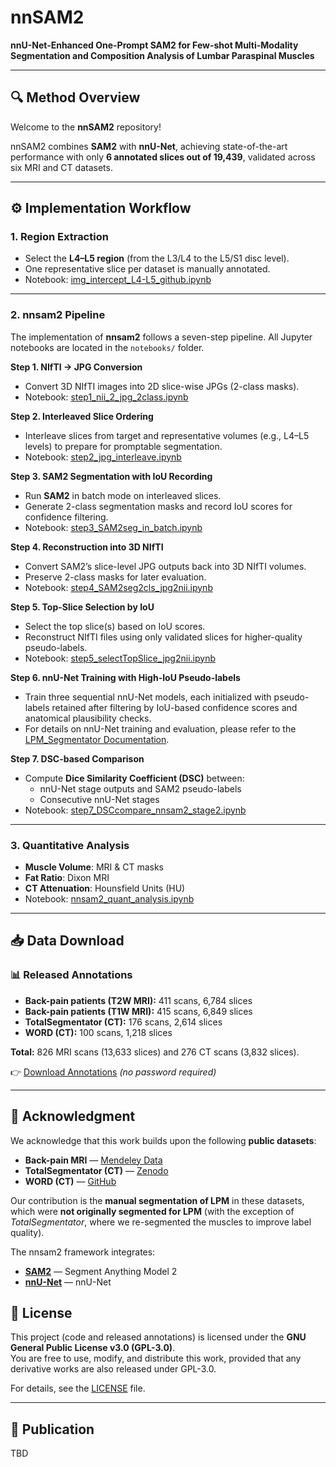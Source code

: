 # nnSAM2

**nnU-Net-Enhanced One-Prompt SAM2 for Few-shot Multi-Modality Segmentation and Composition Analysis of Lumbar Paraspinal Muscles**

---

## 🔍 Method Overview
Welcome to the **nnSAM2** repository!  

nnSAM2 combines **SAM2** with **nnU-Net**, achieving state-of-the-art performance with only **6 annotated slices out of 19,439**, validated across six MRI and CT datasets.

---

## ⚙️ Implementation Workflow

### 1. Region Extraction
- Select the **L4–L5 region** (from the L3/L4 to the L5/S1 disc level).  
- One representative slice per dataset is manually annotated.  
- Notebook: [img_intercept_L4-L5_github.ipynb](notebooks/img_intercept_L4-L5_github.ipynb)

---

### 2. nnsam2 Pipeline
The implementation of **nnsam2** follows a seven-step pipeline. All Jupyter notebooks are located in the `notebooks/` folder.  

**Step 1. NIfTI → JPG Conversion**  
- Convert 3D NIfTI images into 2D slice-wise JPGs (2-class masks).  
- Notebook: [step1_nii_2_jpg_2class.ipynb](notebooks/step1_nii_2_jpg_2class.ipynb)

**Step 2. Interleaved Slice Ordering**  
- Interleave slices from target and representative volumes (e.g., L4–L5 levels) to prepare for promptable segmentation.  
- Notebook: [step2_jpg_interleave.ipynb](notebooks/step2_jpg_interleave.ipynb)

**Step 3. SAM2 Segmentation with IoU Recording**  
- Run **SAM2** in batch mode on interleaved slices.  
- Generate 2-class segmentation masks and record IoU scores for confidence filtering.  
- Notebook: [step3_SAM2seg_in_batch.ipynb](notebooks/step3_SAM2seg_in_batch.ipynb)

**Step 4. Reconstruction into 3D NIfTI**  
- Convert SAM2’s slice-level JPG outputs back into 3D NIfTI volumes.  
- Preserve 2-class masks for later evaluation.  
- Notebook: [step4_SAM2seg2cls_jpg2nii.ipynb](notebooks/step4_SAM2seg2cls_jpg2nii.ipynb)

**Step 5. Top-Slice Selection by IoU**  
- Select the top slice(s) based on IoU scores.  
- Reconstruct NIfTI files using only validated slices for higher-quality pseudo-labels.  
- Notebook: [step5_selectTopSlice_jpg2nii.ipynb](notebooks/step5_selectTopSlice_jpg2nii.ipynb)

**Step 6. nnU-Net Training with High-IoU Pseudo-labels**  
- Train three sequential nnU-Net models, each initialized with pseudo-labels retained after filtering by IoU-based confidence scores and anatomical plausibility checks.  
- For details on nnU-Net training and evaluation, please refer to the [LPM_Segmentator Documentation](https://github.com/johnnydfci/LPM_Segmentator).


**Step 7. DSC-based Comparison**  
- Compute **Dice Similarity Coefficient (DSC)** between:  
  - nnU-Net stage outputs and SAM2 pseudo-labels  
  - Consecutive nnU-Net stages  
- Notebook: [step7_DSCcompare_nnsam2_stage2.ipynb](notebooks/step7_DSCcompare_nnsam2_stage2.ipynb)

---

### 3. Quantitative Analysis
- **Muscle Volume**: MRI & CT masks  
- **Fat Ratio**: Dixon MRI  
- **CT Attenuation**: Hounsfield Units (HU)  
- Notebook: [nnsam2_quant_analysis.ipynb](notebooks/nnsam2_quant_analysis.ipynb)


---


## 📥 Data Download


### 📊 Released Annotations
- **Back-pain patients (T2W MRI):** 411 scans, 6,784 slices  
- **Back-pain patients (T1W MRI):** 415 scans, 6,849 slices  
- **TotalSegmentator (CT):** 176 scans, 2,614 slices  
- **WORD (CT):** 100 scans, 1,218 slices  

**Total:** 826 MRI scans (13,633 slices) and 276 CT scans (3,832 slices).  

👉 [Download Annotations](https://drive.google.com/drive/folders/1zBKoy3cctG5pYEWl9EAqhEqMabw_BzTy) *(no password required)*  


---

## 🙏 Acknowledgment
We acknowledge that this work builds upon the following **public datasets**:  

- **Back-pain MRI** — [Mendeley Data](https://data.mendeley.com/datasets/k57fr854j2/2)  
- **TotalSegmentator (CT)** — [Zenodo](https://zenodo.org/records/10047292)  
- **WORD (CT)** — [GitHub](https://github.com/HiLab-git/WORD)  

Our contribution is the **manual segmentation of LPM** in these datasets, which were **not originally segmented for LPM** (with the exception of *TotalSegmentator*, where we re-segmented the muscles to improve label quality).

The nnsam2 framework integrates:  
- **[SAM2](https://github.com/facebookresearch/sam2)** — Segment Anything Model 2  
- **[nnU-Net](https://github.com/MIC-DKFZ/nnUNet)** — nnU-Net


## 📄 License

This project (code and released annotations) is licensed under the **GNU General Public License v3.0 (GPL-3.0)**.  
You are free to use, modify, and distribute this work, provided that any derivative works are also released under GPL-3.0.  

For details, see the [LICENSE](LICENSE) file.

---

## 📖 Publication
TBD
